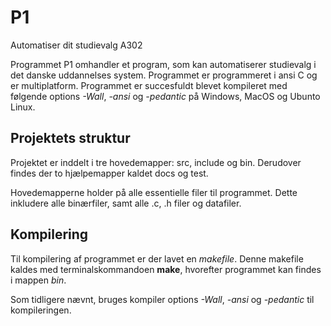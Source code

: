 # P1
Automatiser dit studievalg A302

Programmet P1 omhandler et program, som kan automatiserer studievalg i det danske uddannelses system. Programmet er programmeret i ansi C og er multiplatform. Programmet er succesfuldt blevet kompileret med følgende options *-Wall*, *-ansi* og *-pedantic* på Windows, MacOS og Ubunto Linux.  


## Projektets struktur
Projektet er inddelt i tre hovedemapper: src, include og bin. Derudover findes der to hjælpemapper kaldet docs og test. 

Hovedemapperne holder på alle essentielle filer til programmet. Dette inkludere alle binærfiler, samt alle .c, .h filer og datafiler. 

## Kompilering
Til kompilering af programmet er der lavet en *makefile*. Denne makefile kaldes med terminalskommandoen **make**, hvorefter programmet kan findes i mappen *bin*.  

Som tidligere nævnt, bruges kompiler options *-Wall*, *-ansi* og *-pedantic* til kompileringen. 





